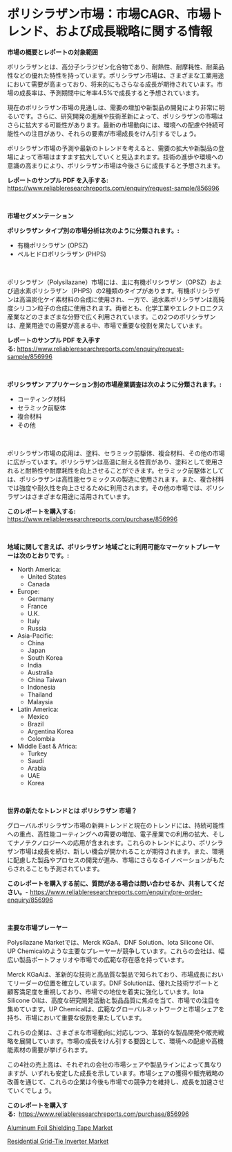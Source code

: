 <p><h1>ポリシラザン市場：市場CAGR、市場トレンド、および成長戦略に関する情報</h1></p><p><strong>市場の概要とレポートの対象範囲</strong></p>
<p><p>ポリシラザンとは、高分子シラジゼン化合物であり、耐熱性、耐摩耗性、耐薬品性などの優れた特性を持っています。ポリシラザン市場は、さまざまな工業用途において需要が高まっており、将来的にもさらなる成長が期待されています。市場の成長率は、予測期間中に年率4.5%で成長すると予想されています。</p><p>現在のポリシラザン市場の見通しは、需要の増加や新製品の開発により非常に明るいです。さらに、研究開発の進展や技術革新によって、ポリシラザンの市場はさらに拡大する可能性があります。最新の市場動向には、環境への配慮や持続可能性への注目があり、それらの要素が市場成長をけん引するでしょう。</p><p>ポリシラザン市場の予測や最新のトレンドを考えると、需要の拡大や新製品の登場によって市場はますます拡大していくと見込まれます。技術の進歩や環境への意識の高まりにより、ポリシラザン市場は今後さらに成長すると予想されます。</p></p>
<p><strong>レポートのサンプル PDF を入手する:</strong> <a href="https://www.reliableresearchreports.com/enquiry/request-sample/856996">https://www.reliableresearchreports.com/enquiry/request-sample/856996</a></p>
<p>&nbsp;</p>
<p><strong>市場セグメンテーション</strong></p>
<p><strong>ポリシラザン タイプ別の市場分析は次のように分類されます。:</strong></p>
<p><ul><li>有機ポリシラザン (OPSZ)</li><li>ペルヒドロポリシラザン (PHPS)</li></ul></p>
<p>&nbsp;</p>
<p><p>ポリシラザン（Polysilazane）市場には、主に有機ポリシラザン（OPSZ）および過水素ポリシラザン（PHPS）の2種類のタイプがあります。有機ポリシラザンは高温炭化ケイ素材料の合成に使用され、一方で、過水素ポリシラザンは高純度シリコン粒子の合成に使用されます。両者とも、化学工業やエレクトロニクス産業などのさまざまな分野で広く利用されています。この2つのポリシラザンは、産業用途での需要が高まる中、市場で重要な役割を果たしています。</p></p>
<p><strong>レポートのサンプル PDF を入手する:</strong>&nbsp;<a href="https://www.reliableresearchreports.com/enquiry/request-sample/856996">https://www.reliableresearchreports.com/enquiry/request-sample/856996</a></p>
<p>&nbsp;</p>
<p><strong> ポリシラザン アプリケーション別の市場産業調査は次のように分類されます。:</strong></p>
<p><ul><li>コーティング材料</li><li>セラミック前駆体</li><li>複合材料</li><li>その他</li></ul></p>
<p>&nbsp;</p>
<p><p>ポリシラザン市場の応用は、塗料、セラミック前駆体、複合材料、その他の市場に広がっています。ポリシラザンは高温に耐える性質があり、塗料として使用されると耐熱性や耐摩耗性を向上させることができます。セラミック前駆体としては、ポリシラザンは高性能セラミックスの製造に使用されます。また、複合材料では強度や耐久性を向上させるために利用されます。その他の市場では、ポリシラザンはさまざまな用途に活用されています。</p></p>
<p><strong>このレポートを購入する:</strong>&nbsp; <a href="https://www.reliableresearchreports.com/purchase/856996">https://www.reliableresearchreports.com/purchase/856996</a></p>
<p>&nbsp;</p>
<p><strong>地域に関して言えば、ポリシラザン 地域ごとに利用可能なマーケットプレーヤーは次のとおりです。:</strong></p>
<p><ul>
    <li>
        North America:
        <ul>
            <li>United States</li>
            <li>Canada</li>
        </ul>
    </li>
    <li>
        Europe:
        <ul>
            <li>Germany</li>
            <li>France</li>
            <li>U.K.</li>
            <li>Italy</li>
            <li>Russia</li>
        </ul>
    </li>
    <li>
        Asia-Pacific:
        <ul>
            <li>China</li>
            <li>Japan</li>
            <li>South Korea</li>
            <li>India</li>
            <li>Australia</li>
            <li>China Taiwan</li>
            <li>Indonesia</li>
            <li>Thailand</li>
            <li>Malaysia</li>
        </ul>
    </li>
    <li>
        Latin America:
        <ul>
            <li>Mexico</li>
            <li>Brazil</li>
            <li>Argentina Korea</li>
            <li>Colombia</li>
        </ul>
    </li>
    <li>
        Middle East & Africa:
        <ul>
            <li>Turkey</li>
            <li>Saudi</li>
            <li>Arabia</li>
            <li>UAE</li>
            <li>Korea</li>
        </ul>
    </li>
    </ul></p>
<p>&nbsp;</p>
<p><strong>世界の新たなトレンドとは ポリシラザン 市場？</strong></p>
<p><p>グローバルポリシラザン市場の新興トレンドと現在のトレンドには、持続可能性への重点、高性能コーティングへの需要の増加、電子産業での利用の拡大、そしてナノテクノロジーへの応用が含まれます。これらのトレンドにより、ポリシラザン市場は成長を続け、新しい機会が開かれることが期待されます。また、環境に配慮した製品やプロセスの開発が進み、市場にさらなるイノベーションがもたらされることも予測されています。</p></p>
<p><strong>このレポートを購入する前に、質問がある場合は問い合わせるか、共有してください。</strong>- <a href="https://www.reliableresearchreports.com/enquiry/pre-order-enquiry/856996">https://www.reliableresearchreports.com/enquiry/pre-order-enquiry/856996</a></p>
<p>&nbsp;</p>
<p><strong>主要な市場プレーヤー</strong></p>
<p><p>Polysilazane Marketでは、Merck KGaA、DNF Solution、Iota Silicone Oil、UP Chemicalのような主要なプレーヤーが競争しています。これらの会社は、幅広い製品ポートフォリオや市場での広範な存在感を持っています。</p><p>Merck KGaAは、革新的な技術と高品質な製品で知られており、市場成長においてリーダーの位置を確立しています。DNF Solutionは、優れた技術サポートと顧客満足度を重視しており、市場での地位を着実に強化しています。Iota Silicone Oilは、高度な研究開発活動と製品品質に焦点を当て、市場での注目を集めています。UP Chemicalは、広範なグローバルネットワークと市場シェアを持ち、市場において重要な役割を果たしています。</p><p>これらの企業は、さまざまな市場動向に対応しつつ、革新的な製品開発や販売戦略を展開しています。市場の成長をけん引する要因として、環境への配慮や高機能素材の需要が挙げられます。</p><p>この4社の売上高は、それぞれの会社の市場シェアや製品ラインによって異なりますが、いずれも安定した成長を示しています。市場シェアの獲得や販売戦略の改善を通じて、これらの企業は今後も市場での競争力を維持し、成長を加速させていくでしょう。</p></p>
<p><strong>このレポートを購入する:</strong>&nbsp;&nbsp;<a href="https://www.reliableresearchreports.com/purchase/856996">https://www.reliableresearchreports.com/purchase/856996</a></p>
<p><p><a href="https://copper-carbon-84f.notion.site/Aluminum-Foil-Shielding-Tape-Market-Size-Market-Trends-and-Growth-Outlook-forecasted-for-period-fr-d8024af625f3482182ff851fbfe36b39">Aluminum Foil Shielding Tape Market</a></p><p><a href="https://github.com/AKSHATREPORTPRIME/Market-Research-Report-List-4/blob/main/residential-grid-tie-inverter-market.md">Residential Grid-Tie Inverter Market</a></p></p>